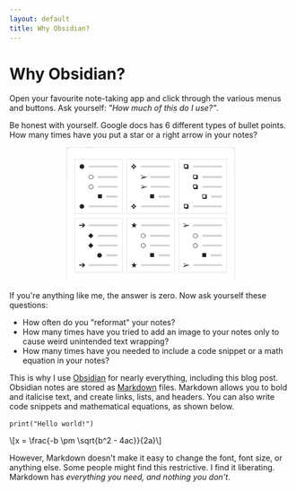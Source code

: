 ```yaml
---
layout: default
title: Why Obsidian?
---
```


# Why Obsidian?

Open your favourite note-taking app and click through the various menus and buttons. Ask yourself: *"How much of this do I use?"*. 

Be honest with yourself. Google docs has 6 different types of bullet points. How many times have you put a star or a right arrow in your notes?

<div style="text-align: center"><img width="300" src="/assets/images/bullets.png"></div>


If you're anything like me, the answer is zero. Now ask yourself these questions:
- How often do you "reformat" your notes?
- How many times have you tried to add an image to your notes only to cause weird unintended text wrapping?
- How many times have you needed to include a code snippet or a math equation in your notes?

This is why I use [Obsidian](https://obsidian.md/) for nearly everything, including this blog post. Obsidian notes are stored as [Markdown](https://www.markdownguide.org/) files. Markdown allows you to bold and italicise text, and create links, lists, and headers.  You can also write code snippets and mathematical equations, as shown below.

```
print("Hello world!")
```

\\[x = \frac{-b \pm \sqrt{b^2 - 4ac}}{2a}\\]

However, Markdown doesn't make it easy to change the font, font size, or anything else. Some people might find this restrictive. I find it liberating. Markdown has *everything you need, and nothing you don't*.
